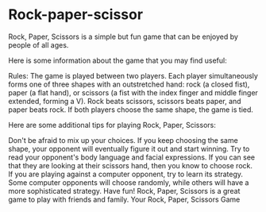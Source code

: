 # Rock-paper-scissor
Rock, Paper, Scissors is a simple but fun game that can be enjoyed by people of all ages.

Here is some information about the game that you may find useful:

Rules: The game is played between two players. Each player simultaneously forms one of three shapes with an outstretched hand: rock (a closed fist), 
paper (a flat hand), or scissors (a fist with the index finger and middle finger extended, forming a V). Rock beats scissors, scissors beats paper, 
and paper beats rock. If both players choose the same shape, the game is tied.


Here are some additional tips for playing Rock, Paper, Scissors:

Don't be afraid to mix up your choices. If you keep choosing the same shape, your opponent will eventually figure it out and start winning.
Try to read your opponent's body language and facial expressions. If you can see that they are looking at their scissors hand, then you know to choose rock.
If you are playing against a computer opponent, try to learn its strategy. Some computer opponents will choose randomly, while others will have a more sophisticated strategy.
Have fun! Rock, Paper, Scissors is a great game to play with friends and family.
Your Rock, Paper, Scissors Game
